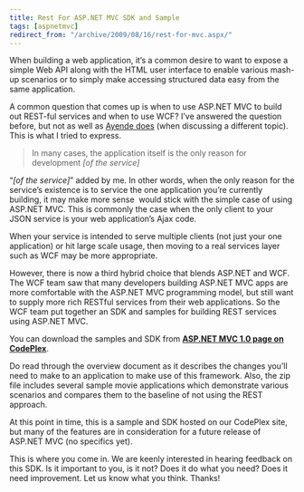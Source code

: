 ```yaml
---
title: Rest For ASP.NET MVC SDK and Sample
tags: [aspnetmvc]
redirect_from: "/archive/2009/08/16/rest-for-mvc.aspx/"
---
```


When building a web application, it’s a common desire to want to expose
a simple Web API along with the HTML user interface to enable various
mash-up scenarios or to simply make accessing structured data easy from
the same application.

A common question that comes up is when to use ASP.NET MVC to build out
REST-ful services and when to use WCF? I’ve answered the question
before, but not as well as [Ayende
does](http://ayende.com/Blog/archive/2009/08/17/taking-advantage-on-the-data-transfer-tier.aspx "Ayende")
(when discussing a different topic). This is what I tried to express.

> In many cases, the application itself is the only reason for
> development *[of the service]*

“*[of the service]*” added by me. In other words, when the only reason
for the service’s existence is to service the one application you’re
currently building, it may make more sense  would stick with the simple
case of using ASP.NET MVC. This is commonly the case when the only
client to your JSON service is your web application’s Ajax code.

When your service is intended to serve multiple clients (not just your
one application) or hit large scale usage, then moving to a real
services layer such as WCF may be more appropriate.

However, there is now a third hybrid choice that blends ASP.NET and WCF.
The WCF team saw that many developers building ASP.NET MVC apps are more
comfortable with the ASP.NET MVC programming model, but still want to
supply more rich RESTful services from their web applications. So the
WCF team put together an SDK and samples for building REST services
using ASP.NET MVC.

You can download the samples and SDK from **[ASP.NET MVC 1.0 page on
CodePlex](http://aspnet.codeplex.com/Release/ProjectReleases.aspx?ReleaseId=24471#DownloadId=79561 "Download Rest for MVC")**.

Do read through the overview document as it describes the changes you’ll
need to make to an application to make use of this framework. Also, the
zip file includes several sample movie applications which demonstrate
various scenarios and compares them to the baseline of not using the
REST approach.

At this point in time, this is a sample and SDK hosted on our CodePlex
site, but many of the features are in consideration for a future release
of ASP.NET MVC (no specifics yet).

This is where you come in. We are keenly interested in hearing feedback
on this SDK. Is it important to you, is it not? Does it do what you
need? Does it need improvement. Let us know what you think. Thanks!

